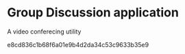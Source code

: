 # Group Discussion application
A video conferecing utility

e8cd836c1b68f6a01e9b4d2da34c53c9633b35e9

